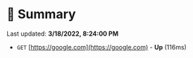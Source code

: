 # 📖 Summary
Last updated: **3/18/2022, 8:24:00 PM**

- `GET` [https://google.com](https://google.com) - **Up** (116ms)
